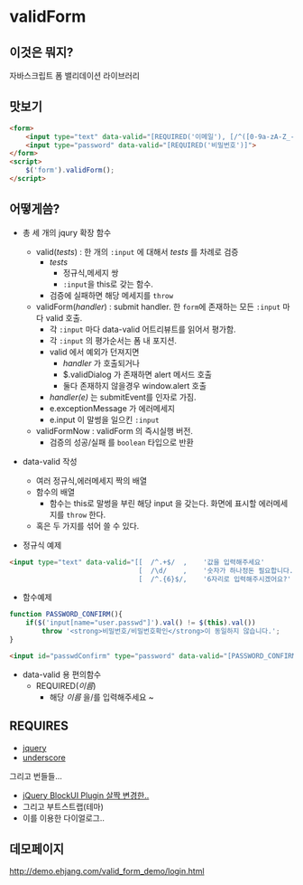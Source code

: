 validForm
=========

이것은 뭐지?
------------

자바스크립트 폼 밸리데이션 라이브러리


맛보기 
------

````html
<form>
    <input type="text" data-valid="[REQUIRED('이메일'), [/^([0-9a-zA-Z_-]+)@([0-9a-zA-Z_-]+)(\.[0-9a-zA-Z_-]+){1,2}$/, '<strong>이메일</strong> 형식이 틀립니다.']]">
  	<input type="password" data-valid="[REQUIRED('비밀번호')]">
</form>
<script>
    $('form').validForm();
</script>
````

어떻게씀?
---------

* 총 세 개의 jqury 확장 함수
    * valid(_tests_) : 한 개의 `:input` 에 대해서 _tests_ 를 차례로 검증
        * _tests_ 
            * 정규식,메세지 쌍
            * `:input`을 this로 갖는 함수. 
        * 검증에 실패하면 해당 메세지를 `throw`
    * validForm(_handler_) : submit handler. 한 `form`에 존재하는 모든 `:input` 마다 valid 호출.
        * 각 `:input` 마다 data-valid 어트리뷰트를 읽어서 평가함.
        * 각 `:input` 의 평가순서는 폼 내 포지션.
        * valid 에서 예외가 던져지면
            * _handler_ 가 호출되거나
            * $.validDialog 가 존재하면 alert 메서드 호출
            * 둘다 존재하지 않을경우 window.alert 호출
        * _handler(e)_ 는 submitEvent를 인자로 가짐.
        * e.exceptionMessage 가 에러메세지
        * e.input 이 말썽을 일으킨 `:input`
    * validFormNow : validForm 의 즉시실행 버전.
        * 검증의 성공/실패 를 `boolean` 타입으로 반환

* data-valid 작성
    * 여러 정규식,에러메세지 짝의 배열
    * 함수의 배열
        * 함수는 this로 말썽을 부린 해당 input 을 갖는다. 화면에 표시할 에러메세지를 `throw` 한다.
    * 혹은 두 가지를 섞어 쓸 수 있다.


* 정규식 예제

````html
<input type="text" data-valid="[[  /^.+$/  ,    '값을 입력해주세요'          ],
                                [  /\d/    ,    '숫자가 하나정돈 필요합니다.'],
                                [  /^.{6}$/,    '6자리로 입력해주시겠어요?'  ]]">
````

* 함수예제 

````javascript
function PASSWORD_CONFIRM(){
	if($('input[name="user.passwd"]').val() != $(this).val())
	    throw '<strong>비밀번호/비밀번호확인</strong>이 동일하지 않습니다.';
}
````
````html
<input id="passwdConfirm" type="password" data-valid="[PASSWORD_CONFIRM]">

````

* data-valid 용 편의함수
    * REQUIRED(_이름_)
        * 해당 _이름_ 을/를 입력해주세요 ~



REQUIRES
--------

* [jquery](http://jquery.com/)
* [underscore](http://underscorejs.org/)


그리고 번들들...

* [jQuery BlockUI Plugin 살짝 변경한..](https://github.com/zerosumz/blockui)
* 그리고 부트스트랩(테마)
* 이를 이용한 다이얼로그..


데모페이지
----------

http://demo.ehjang.com/valid_form_demo/login.html
